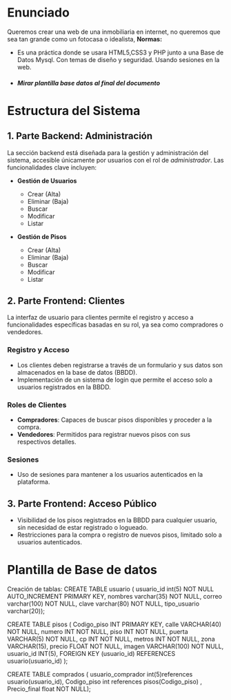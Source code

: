 # Enunciado

Queremos crear una web de una inmobiliaria en internet, no queremos que sea tan grande
como un fotocasa o idealista,
**Normas:**
- Es una práctica donde se usara HTML5,CSS3 y PHP junto a una Base   de Datos Mysql. Con temas de diseño y seguridad. Usando sesiones en la web.

- ##### Mirar plantilla base datos al final del documento


# Estructura del Sistema

## 1. Parte Backend: Administración

La sección backend está diseñada para la gestión y administración del sistema, accesible únicamente por usuarios con el rol de *administrador*. Las funcionalidades clave incluyen:

- **Gestión de Usuarios**
  - Crear (Alta)
  - Eliminar (Baja)
  - Buscar
  - Modificar
  - Listar

- **Gestión de Pisos**
  - Crear (Alta)
  - Eliminar (Baja)
  - Buscar
  - Modificar
  - Listar

## 2. Parte Frontend: Clientes

La interfaz de usuario para clientes permite el registro y acceso a funcionalidades específicas basadas en su rol, ya sea como compradores o vendedores.

### Registro y Acceso

- Los clientes deben registrarse a través de un formulario y sus datos son almacenados en la base de datos (BBDD).
- Implementación de un sistema de login que permite el acceso solo a usuarios registrados en la BBDD.

### Roles de Clientes

- **Compradores**: Capaces de buscar pisos disponibles y proceder a la compra.
- **Vendedores**: Permitidos para registrar nuevos pisos con sus respectivos detalles.

### Sesiones

- Uso de sesiones para mantener a los usuarios autenticados en la plataforma.

## 3. Parte Frontend: Acceso Público

- Visibilidad de los pisos registrados en la BBDD para cualquier usuario, sin necesidad de estar registrado o logueado.
- Restricciones para la compra o registro de nuevos pisos, limitado solo a usuarios autenticados.

# Plantilla de Base de datos

Creación de tablas:
CREATE TABLE usuario (
usuario_id int(5) NOT NULL AUTO_INCREMENT PRIMARY KEY,
nombres varchar(35) NOT NULL,
correo varchar(100) NOT NULL,
clave varchar(80) NOT NULL,
tipo_usuario varchar(20));

CREATE TABLE pisos (
    Codigo_piso INT PRIMARY KEY,
    calle VARCHAR(40) NOT NULL,
    numero INT NOT NULL,
    piso INT NOT NULL,
    puerta VARCHAR(5) NOT NULL,
    cp INT NOT NULL,
    metros INT NOT NULL,
    zona VARCHAR(15),
    precio FLOAT NOT NULL,
    imagen VARCHAR(100) NOT NULL,
    usuario_id INT(5),
    FOREIGN KEY (usuario_id) REFERENCES usuario(usuario_id)
);


CREATE TABLE comprados (
usuario_comprador int(5)references usuario(usuario_id),
Codigo_piso int references pisos(Codigo_piso) ,
Precio_final float NOT NULL);


